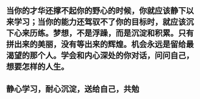 #
## 当你的才华还撑不起你的野心的时候，你就应该静下以来学习；当你的能力还驾驭不了你的目标时，就应该沉下心来历练。梦想，不是浮躁，而是沉淀和积累。只有拼出来的美丽，没有等出来的辉煌。机会永远是留给最渴望的那个人。学会和内心深处的你对话，问问自己，想要怎样的人生。
## 静心学习，耐心沉淀，送给自己，共勉
